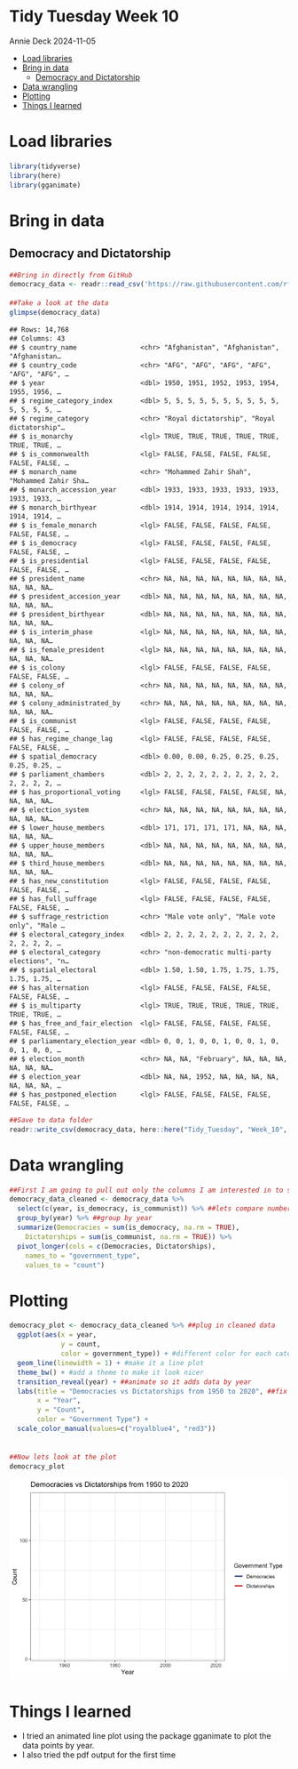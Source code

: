 Tidy Tuesday Week 10
================
Annie Deck
2024-11-05

- [Load libraries](#load-libraries)
- [Bring in data](#bring-in-data)
  - [Democracy and Dictatorship](#democracy-and-dictatorship)
- [Data wrangling](#data-wrangling)
- [Plotting](#plotting)
- [Things I learned](#things-i-learned)

# Load libraries

``` r
library(tidyverse)
library(here)
library(gganimate)
```

# Bring in data

## Democracy and Dictatorship

``` r
##Bring in directly from GitHub
democracy_data <- readr::read_csv('https://raw.githubusercontent.com/rfordatascience/tidytuesday/master/data/2024/2024-11-05/democracy_data.csv')

##Take a look at the data
glimpse(democracy_data)
```

    ## Rows: 14,768
    ## Columns: 43
    ## $ country_name                <chr> "Afghanistan", "Afghanistan", "Afghanistan…
    ## $ country_code                <chr> "AFG", "AFG", "AFG", "AFG", "AFG", "AFG", …
    ## $ year                        <dbl> 1950, 1951, 1952, 1953, 1954, 1955, 1956, …
    ## $ regime_category_index       <dbl> 5, 5, 5, 5, 5, 5, 5, 5, 5, 5, 5, 5, 5, 5, …
    ## $ regime_category             <chr> "Royal dictatorship", "Royal dictatorship"…
    ## $ is_monarchy                 <lgl> TRUE, TRUE, TRUE, TRUE, TRUE, TRUE, TRUE, …
    ## $ is_commonwealth             <lgl> FALSE, FALSE, FALSE, FALSE, FALSE, FALSE, …
    ## $ monarch_name                <chr> "Mohammed Zahir Shah", "Mohammed Zahir Sha…
    ## $ monarch_accession_year      <dbl> 1933, 1933, 1933, 1933, 1933, 1933, 1933, …
    ## $ monarch_birthyear           <dbl> 1914, 1914, 1914, 1914, 1914, 1914, 1914, …
    ## $ is_female_monarch           <lgl> FALSE, FALSE, FALSE, FALSE, FALSE, FALSE, …
    ## $ is_democracy                <lgl> FALSE, FALSE, FALSE, FALSE, FALSE, FALSE, …
    ## $ is_presidential             <lgl> FALSE, FALSE, FALSE, FALSE, FALSE, FALSE, …
    ## $ president_name              <chr> NA, NA, NA, NA, NA, NA, NA, NA, NA, NA, NA…
    ## $ president_accesion_year     <dbl> NA, NA, NA, NA, NA, NA, NA, NA, NA, NA, NA…
    ## $ president_birthyear         <dbl> NA, NA, NA, NA, NA, NA, NA, NA, NA, NA, NA…
    ## $ is_interim_phase            <lgl> NA, NA, NA, NA, NA, NA, NA, NA, NA, NA, NA…
    ## $ is_female_president         <lgl> NA, NA, NA, NA, NA, NA, NA, NA, NA, NA, NA…
    ## $ is_colony                   <lgl> FALSE, FALSE, FALSE, FALSE, FALSE, FALSE, …
    ## $ colony_of                   <chr> NA, NA, NA, NA, NA, NA, NA, NA, NA, NA, NA…
    ## $ colony_administrated_by     <chr> NA, NA, NA, NA, NA, NA, NA, NA, NA, NA, NA…
    ## $ is_communist                <lgl> FALSE, FALSE, FALSE, FALSE, FALSE, FALSE, …
    ## $ has_regime_change_lag       <lgl> FALSE, FALSE, FALSE, FALSE, FALSE, FALSE, …
    ## $ spatial_democracy           <dbl> 0.00, 0.00, 0.25, 0.25, 0.25, 0.25, 0.25, …
    ## $ parliament_chambers         <dbl> 2, 2, 2, 2, 2, 2, 2, 2, 2, 2, 2, 2, 2, 2, …
    ## $ has_proportional_voting     <lgl> FALSE, FALSE, FALSE, FALSE, NA, NA, NA, NA…
    ## $ election_system             <chr> NA, NA, NA, NA, NA, NA, NA, NA, NA, NA, NA…
    ## $ lower_house_members         <dbl> 171, 171, 171, 171, NA, NA, NA, NA, NA, NA…
    ## $ upper_house_members         <dbl> NA, NA, NA, NA, NA, NA, NA, NA, NA, NA, NA…
    ## $ third_house_members         <dbl> NA, NA, NA, NA, NA, NA, NA, NA, NA, NA, NA…
    ## $ has_new_constitution        <lgl> FALSE, FALSE, FALSE, FALSE, FALSE, FALSE, …
    ## $ has_full_suffrage           <lgl> FALSE, FALSE, FALSE, FALSE, FALSE, FALSE, …
    ## $ suffrage_restriction        <chr> "Male vote only", "Male vote only", "Male …
    ## $ electoral_category_index    <dbl> 2, 2, 2, 2, 2, 2, 2, 2, 2, 2, 2, 2, 2, 2, …
    ## $ electoral_category          <chr> "non-democratic multi-party elections", "n…
    ## $ spatial_electoral           <dbl> 1.50, 1.50, 1.75, 1.75, 1.75, 1.75, 1.75, …
    ## $ has_alternation             <lgl> FALSE, FALSE, FALSE, FALSE, FALSE, FALSE, …
    ## $ is_multiparty               <lgl> TRUE, TRUE, TRUE, TRUE, TRUE, TRUE, TRUE, …
    ## $ has_free_and_fair_election  <lgl> FALSE, FALSE, FALSE, FALSE, FALSE, FALSE, …
    ## $ parliamentary_election_year <dbl> 0, 0, 1, 0, 0, 1, 0, 0, 1, 0, 0, 1, 0, 0, …
    ## $ election_month              <chr> NA, NA, "February", NA, NA, NA, NA, NA, NA…
    ## $ election_year               <dbl> NA, NA, 1952, NA, NA, NA, NA, NA, NA, NA, …
    ## $ has_postponed_election      <lgl> FALSE, FALSE, FALSE, FALSE, FALSE, FALSE, …

``` r
##Save to data folder 
readr::write_csv(democracy_data, here::here("Tidy_Tuesday", "Week_10", "Data", "outer_space_objects.csv"))
```

# Data wrangling

``` r
##First I am going to pull out only the columns I am interested in to simplify 
democracy_data_cleaned <- democracy_data %>%
  select(c(year, is_democracy, is_communist)) %>% ##lets compare number of democracies and number of communist countries
  group_by(year) %>% ##group by year
  summarize(Democracies = sum(is_democracy, na.rm = TRUE),
    Dictatorships = sum(is_communist, na.rm = TRUE)) %>%
  pivot_longer(cols = c(Democracies, Dictatorships),
    names_to = "government_type",
    values_to = "count")
```

# Plotting

``` r
democracy_plot <- democracy_data_cleaned %>% ##plug in cleaned data
  ggplot(aes(x = year,
             y = count, 
             color = government_type)) + #different color for each category 
  geom_line(linewidth = 1) + #make it a line plot
  theme_bw() + #add a theme to make it look nicer
  transition_reveal(year) + ##animate so it adds data by year
  labs(title = "Democracies vs Dictatorships from 1950 to 2020", ##fix axis lables and title
       x = "Year",
       y = "Count",
       color = "Government Type") +
  scale_color_manual(values=c("royalblue4", "red3"))


##Now lets look at the plot 
democracy_plot
```

![](TT_week10_script_files/figure-gfm/unnamed-chunk-4-1.gif)<!-- -->

# Things I learned

- I tried an animated line plot using the package gganimate to plot the
  data points by year.
- I also tried the pdf output for the first time
